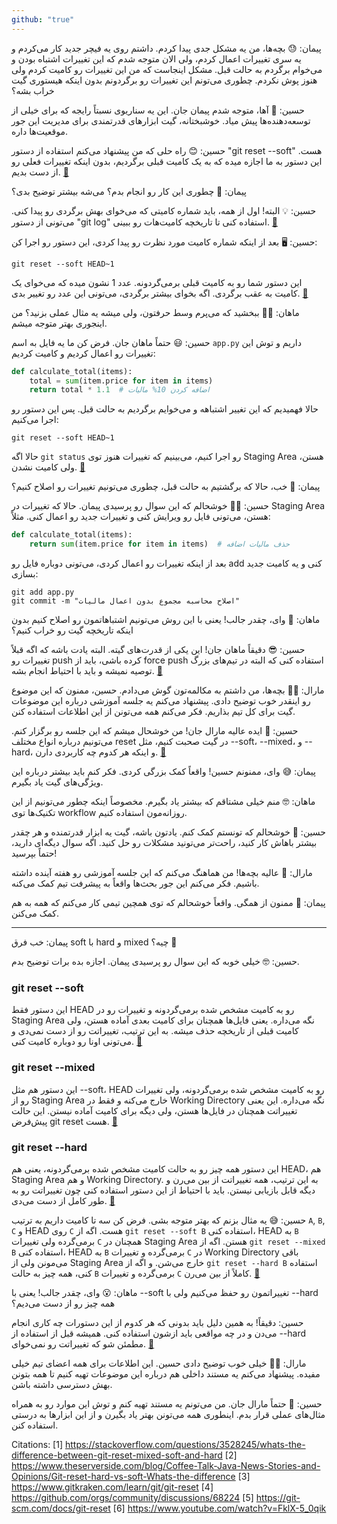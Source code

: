 ```yaml
---
github: "true"
---
```


پیمان: 😓 بچه‌ها، من یه مشکل جدی پیدا کردم. داشتم روی یه فیچر جدید کار می‌کردم و یه سری تغییرات اعمال کردم، ولی الان متوجه شدم که این تغییرات اشتباه بودن و می‌خوام برگردم به حالت قبل. مشکل اینجاست که من این تغییرات رو کامیت کردم ولی هنوز پوش نکردم. چطوری می‌تونم این تغییرات رو برگردونم بدون اینکه هیستوری گیت خراب بشه؟

حسین: 🤔 آها، متوجه شدم پیمان جان. این یه سناریوی نسبتاً رایجه که برای خیلی از توسعه‌دهنده‌ها پیش میاد. خوشبختانه، گیت ابزارهای قدرتمندی برای مدیریت این جور موقعیت‌ها داره.

حسین: 😊 راه حلی که من پیشنهاد می‌کنم استفاده از دستور "git reset --soft" هست. این دستور به ما اجازه میده که به یک کامیت قبلی برگردیم، بدون اینکه تغییرات فعلی رو از دست بدیم. [🔗](https://git-scm.com/docs/git-reset#Documentation/git-reset.txt---soft)

پیمان: 🤨 چطوری این کار رو انجام بدم؟ می‌شه بیشتر توضیح بدی؟

حسین: 💡 البته! اول از همه، باید شماره کامیتی که می‌خوای بهش برگردی رو پیدا کنی. می‌تونی از دستور "git log" استفاده کنی تا تاریخچه کامیت‌هات رو ببینی. [🔗](https://git-scm.com/docs/git-log)

حسین: 🖥️ بعد از اینکه شماره کامیت مورد نظرت رو پیدا کردی، این دستور رو اجرا کن:
```
git reset --soft HEAD~1
```
این دستور شما رو به کامیت قبلی برمی‌گردونه. عدد 1 نشون میده که می‌خوای یک کامیت به عقب برگردی. اگه بخوای بیشتر برگردی، می‌تونی این عدد رو تغییر بدی. [🔗](https://git-scm.com/docs/git-reset#Documentation/git-reset.txt-emgitresetem)

ماهان: 🙋‍♂️ ببخشید که می‌پرم وسط حرفتون، ولی میشه یه مثال عملی بزنید؟ من اینجوری بهتر متوجه میشم.

حسین: 😃 حتماً ماهان جان. فرض کن ما یه فایل به اسم `app.py` داریم و توش این تغییرات رو اعمال کردیم و کامیت کردیم:

```python
def calculate_total(items):
    total = sum(item.price for item in items)
    return total * 1.1  # اضافه کردن 10% مالیات
```

حالا فهمیدیم که این تغییر اشتباهه و می‌خوایم برگردیم به حالت قبل. پس این دستور رو اجرا می‌کنیم:

```
git reset --soft HEAD~1
```

حالا اگه `git status` رو اجرا کنیم، می‌بینیم که تغییرات هنوز توی Staging Area هستن، ولی کامیت نشدن. [🔗](https://git-scm.com/docs/git-status)

پیمان: 🤔 خب، حالا که برگشتیم به حالت قبل، چطوری می‌تونیم تغییرات رو اصلاح کنیم؟

حسین: 👨‍🏫 خوشحالم که این سوال رو پرسیدی پیمان. حالا که تغییرات در Staging Area هستن، می‌تونی فایل رو ویرایش کنی و تغییرات جدید رو اعمال کنی. مثلاً:

```python
def calculate_total(items):
    return sum(item.price for item in items)  # حذف مالیات اضافه
```

بعد از اینکه تغییرات رو اعمال کردی، می‌تونی دوباره فایل رو add کنی و یه کامیت جدید بسازی:

```
git add app.py
git commit -m "اصلاح محاسبه مجموع بدون اعمال مالیات"
```

ماهان: 🤯 وای، چقدر جالب! یعنی با این روش می‌تونیم اشتباهاتمون رو اصلاح کنیم بدون اینکه تاریخچه گیت رو خراب کنیم؟

حسین: 😎 دقیقاً ماهان جان! این یکی از قدرت‌های گیته. البته یادت باشه که اگه قبلاً تغییرات رو push کرده باشی، باید از force push استفاده کنی که البته در تیم‌های بزرگ توصیه نمیشه و باید با احتیاط انجام بشه. [🔗](https://git-scm.com/docs/git-push#Documentation/git-push.txt---force)

مارال: 👩‍💼 بچه‌ها، من داشتم به مکالمه‌تون گوش می‌دادم. حسین، ممنون که این موضوع رو اینقدر خوب توضیح دادی. پیشنهاد می‌کنم یه جلسه آموزشی درباره این موضوعات گیت برای کل تیم بذاریم. فکر می‌کنم همه می‌تونن از این اطلاعات استفاده کنن.

حسین: 🙌 ایده عالیه مارال جان! من خوشحال میشم که این جلسه رو برگزار کنم. می‌تونیم درباره انواع مختلف reset در گیت صحبت کنیم، مثل --soft، --mixed، و --hard، و اینکه هر کدوم چه کاربردی دارن. [🔗](https://git-scm.com/book/en/v2/Git-Tools-Reset-Demystified)

پیمان: 😅 وای، ممنونم حسین! واقعاً کمک بزرگی کردی. فکر کنم باید بیشتر درباره این ویژگی‌های گیت یاد بگیرم.

ماهان: 🤓 منم خیلی مشتاقم که بیشتر یاد بگیرم. مخصوصاً اینکه چطور می‌تونیم از این تکنیک‌ها توی workflow روزانه‌مون استفاده کنیم.

حسین: 💪 خوشحالم که تونستم کمک کنم. یادتون باشه، گیت یه ابزار قدرتمنده و هر چقدر بیشتر باهاش کار کنید، راحت‌تر می‌تونید مشکلات رو حل کنید. اگه سوال دیگه‌ای دارید، حتماً بپرسید!

مارال: 👏 عالیه بچه‌ها! من هماهنگ می‌کنم که این جلسه آموزشی رو هفته آینده داشته باشیم. فکر می‌کنم این جور بحث‌ها واقعاً به پیشرفت تیم کمک می‌کنه.

پیمان: 🙏 ممنون از همگی. واقعاً خوشحالم که توی همچین تیمی کار می‌کنم که همه به هم کمک می‌کنن.

----


پیمان: خب فرق soft با hard و mixed چیه؟ 🤔

حسین: 🤓 خیلی خوبه که این سوال رو پرسیدی پیمان. اجازه بده برات توضیح بدم.

### git reset --soft
این دستور فقط HEAD رو به کامیت مشخص شده برمی‌گردونه و تغییرات رو در Staging Area نگه می‌داره. یعنی فایل‌ها همچنان برای کامیت بعدی آماده هستن، ولی کامیت قبلی از تاریخچه حذف میشه. به این ترتیب، تغییراتت رو از دست نمی‌دی و می‌تونی اونا رو دوباره کامیت کنی. [🔗](https://git-scm.com/docs/git-reset#Documentation/git-reset.txt---soft)

### git reset --mixed
این دستور هم مثل --soft، HEAD رو به کامیت مشخص شده برمی‌گردونه، ولی تغییرات رو از Staging Area خارج می‌کنه و فقط در Working Directory نگه می‌داره. این یعنی تغییراتت همچنان در فایل‌ها هستن، ولی دیگه برای کامیت آماده نیستن. این حالت پیش‌فرض git reset هست. [🔗](https://git-scm.com/docs/git-reset#Documentation/git-reset.txt---mixed)

### git reset --hard
این دستور همه چیز رو به حالت کامیت مشخص شده برمی‌گردونه، یعنی هم HEAD، هم Staging Area و هم Working Directory. به این ترتیب، همه تغییراتت از بین می‌رن و دیگه قابل بازیابی نیستن. باید با احتیاط از این دستور استفاده کنی چون تغییراتت رو به طور کامل از دست می‌دی. [🔗](https://git-scm.com/docs/git-reset#Documentation/git-reset.txt---hard)

حسین: 😅 یه مثال بزنم که بهتر متوجه بشی. فرض کن سه تا کامیت داریم به ترتیب `A`, `B`, `C` و HEAD روی `C` هست. اگه از `git reset --soft B` استفاده کنی، HEAD به `B` برمی‌گرده ولی تغییرات `C` همچنان در Staging Area هستن. اگه از `git reset --mixed B` استفاده کنی، HEAD به `B` برمی‌گرده و تغییرات `C` در Working Directory باقی می‌مونن ولی از Staging Area خارج می‌شن. و اگه از `git reset --hard B` استفاده کنی، همه چیز به حالت `B` برمی‌گرده و تغییرات `C` کاملاً از بین می‌رن. [🔗](https://www.gitkraken.com/learn/git/git-reset)

ماهان: 😮 وای، چقدر جالب! یعنی با --soft تغییراتمون رو حفظ می‌کنیم ولی با --hard همه چیز رو از دست می‌دیم؟

حسین: دقیقاً! به همین دلیل باید بدونی که هر کدوم از این دستورات چه کاری انجام می‌دن و در چه مواقعی باید ازشون استفاده کنی. همیشه قبل از استفاده از --hard مطمئن شو که تغییراتت رو نمی‌خوای. [🔗](https://www.theserverside.com/blog/Coffee-Talk-Java-News-Stories-and-Opinions/Git-reset-hard-vs-soft-Whats-the-difference)

مارال: 👩‍💼 خیلی خوب توضیح دادی حسین. این اطلاعات برای همه اعضای تیم خیلی مفیده. پیشنهاد می‌کنم یه مستند داخلی هم درباره این موضوعات تهیه کنیم تا همه بتونن بهش دسترسی داشته باشن.

حسین: 🙌 حتماً مارال جان. من می‌تونم یه مستند تهیه کنم و توش این موارد رو به همراه مثال‌های عملی قرار بدم. اینطوری همه می‌تونن بهتر یاد بگیرن و از این ابزارها به درستی استفاده کنن.

Citations:
[1] https://stackoverflow.com/questions/3528245/whats-the-difference-between-git-reset-mixed-soft-and-hard
[2] https://www.theserverside.com/blog/Coffee-Talk-Java-News-Stories-and-Opinions/Git-reset-hard-vs-soft-Whats-the-difference
[3] https://www.gitkraken.com/learn/git/git-reset
[4] https://github.com/orgs/community/discussions/68224
[5] https://git-scm.com/docs/git-reset
[6] https://www.youtube.com/watch?v=FklX-5_0qik